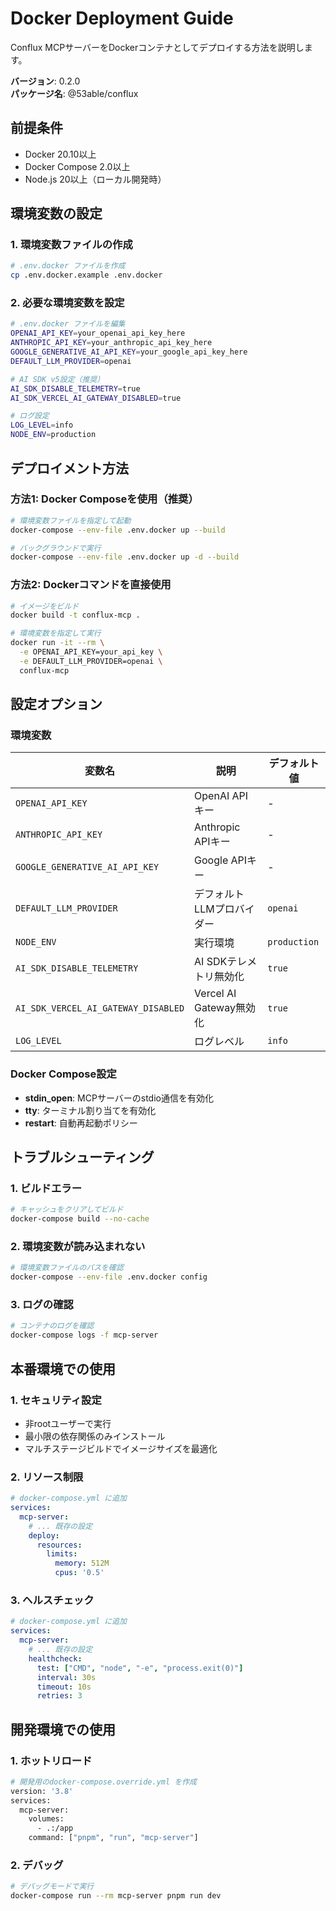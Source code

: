 # Docker Deployment Guide

Conflux MCPサーバーをDockerコンテナとしてデプロイする方法を説明します。

**バージョン**: 0.2.0  
**パッケージ名**: @53able/conflux

## 前提条件

- Docker 20.10以上
- Docker Compose 2.0以上
- Node.js 20以上（ローカル開発時）

## 環境変数の設定

### 1. 環境変数ファイルの作成

```bash
# .env.docker ファイルを作成
cp .env.docker.example .env.docker
```

### 2. 必要な環境変数を設定

```bash
# .env.docker ファイルを編集
OPENAI_API_KEY=your_openai_api_key_here
ANTHROPIC_API_KEY=your_anthropic_api_key_here
GOOGLE_GENERATIVE_AI_API_KEY=your_google_api_key_here
DEFAULT_LLM_PROVIDER=openai

# AI SDK v5設定（推奨）
AI_SDK_DISABLE_TELEMETRY=true
AI_SDK_VERCEL_AI_GATEWAY_DISABLED=true

# ログ設定
LOG_LEVEL=info
NODE_ENV=production
```

## デプロイメント方法

### 方法1: Docker Composeを使用（推奨）

```bash
# 環境変数ファイルを指定して起動
docker-compose --env-file .env.docker up --build

# バックグラウンドで実行
docker-compose --env-file .env.docker up -d --build
```

### 方法2: Dockerコマンドを直接使用

```bash
# イメージをビルド
docker build -t conflux-mcp .

# 環境変数を指定して実行
docker run -it --rm \
  -e OPENAI_API_KEY=your_api_key \
  -e DEFAULT_LLM_PROVIDER=openai \
  conflux-mcp
```

## 設定オプション

### 環境変数

| 変数名 | 説明 | デフォルト値 |
|--------|------|-------------|
| `OPENAI_API_KEY` | OpenAI APIキー | - |
| `ANTHROPIC_API_KEY` | Anthropic APIキー | - |
| `GOOGLE_GENERATIVE_AI_API_KEY` | Google APIキー | - |
| `DEFAULT_LLM_PROVIDER` | デフォルトLLMプロバイダー | `openai` |
| `NODE_ENV` | 実行環境 | `production` |
| `AI_SDK_DISABLE_TELEMETRY` | AI SDKテレメトリ無効化 | `true` |
| `AI_SDK_VERCEL_AI_GATEWAY_DISABLED` | Vercel AI Gateway無効化 | `true` |
| `LOG_LEVEL` | ログレベル | `info` |

### Docker Compose設定

- **stdin_open**: MCPサーバーのstdio通信を有効化
- **tty**: ターミナル割り当てを有効化
- **restart**: 自動再起動ポリシー

## トラブルシューティング

### 1. ビルドエラー

```bash
# キャッシュをクリアしてビルド
docker-compose build --no-cache
```

### 2. 環境変数が読み込まれない

```bash
# 環境変数ファイルのパスを確認
docker-compose --env-file .env.docker config
```

### 3. ログの確認

```bash
# コンテナのログを確認
docker-compose logs -f mcp-server
```

## 本番環境での使用

### 1. セキュリティ設定

- 非rootユーザーで実行
- 最小限の依存関係のみインストール
- マルチステージビルドでイメージサイズを最適化

### 2. リソース制限

```yaml
# docker-compose.yml に追加
services:
  mcp-server:
    # ... 既存の設定
    deploy:
      resources:
        limits:
          memory: 512M
          cpus: '0.5'
```

### 3. ヘルスチェック

```yaml
# docker-compose.yml に追加
services:
  mcp-server:
    # ... 既存の設定
    healthcheck:
      test: ["CMD", "node", "-e", "process.exit(0)"]
      interval: 30s
      timeout: 10s
      retries: 3
```

## 開発環境での使用

### 1. ホットリロード

```bash
# 開発用のdocker-compose.override.yml を作成
version: '3.8'
services:
  mcp-server:
    volumes:
      - .:/app
    command: ["pnpm", "run", "mcp-server"]
```

### 2. デバッグ

```bash
# デバッグモードで実行
docker-compose run --rm mcp-server pnpm run dev
```
